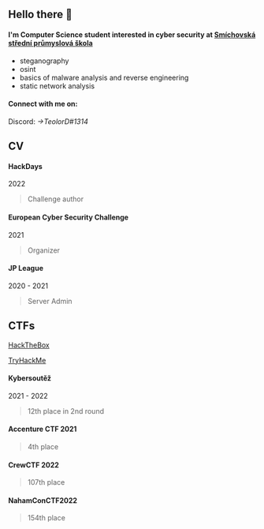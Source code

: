 ## Hello there 👋
#### I'm Computer Science student interested in cyber security at [Smíchovská střední průmyslová škola][ssps]
  - steganography 
  - osint
  - basics of malware analysis and reverse engineering
  - static network analysis
  
#### Connect with me on: 

Discord: *->TeolorD#1314*

## CV

#### HackDays
2022

> Challenge author

#### European Cyber Security Challenge
2021

> Organizer 

#### JP League
2020 - 2021

> Server Admin

## CTFs

[HackTheBox]

[TryHackMe]

#### Kybersoutěž
2021 - 2022

> 12th place in 2nd round

#### Accenture CTF 2021

> 4th place

#### CrewCTF 2022

> 107th place

#### NahamConCTF2022

> 154th place

<!--
**teolord/teolord** is a ✨ _special_ ✨ repository because its `README.md` (this file) appears on your GitHub profile.

Here are some ideas to get you started:

- 🔭 I’m currently working on ...
- 🌱 I’m currently learning ...
- 👯 I’m looking to collaborate on ...
- 🤔 I’m looking for help with ...
- 💬 Ask me about ...
- 📫 How to reach me: ...
- 😄 Pronouns: ...
- ⚡ Fun fact: ...
-->


[ssps]: https://www.ssps.cz/
[HackTheBox]: https://app.hackthebox.com/users/550708
[TryHackMe]: https://tryhackme.com/p/TeolorD
